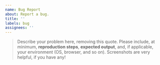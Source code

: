 ```yaml
---
name: Bug Report
about: Report a bug.
title: ''
labels: bug
assignees: ''
---
```


> Describe your problem here, removing this quote. Please include, at minimum, **reproduction steps**,
> **expected output**, and, if applicable, your environment (OS, browser, and so on). Screenshots are very helpful, if
> you have any!
